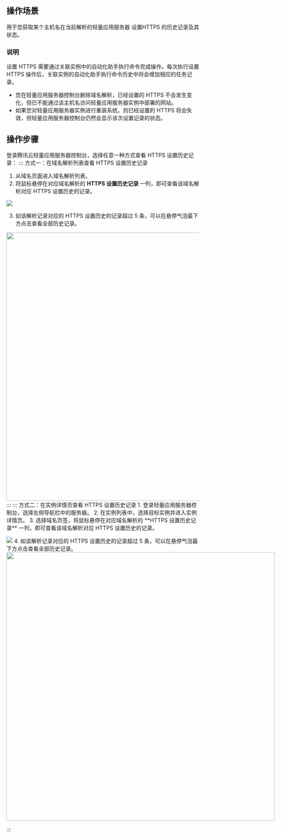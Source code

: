 ## 操作场景
用于您获取某个主机名在当前解析的轻量应用服务器 设置HTTPS 的历史记录及其状态。
### 说明
设置 HTTPS 需要通过关联实例中的自动化助手执行命令完成操作。每次执行设置 HTTPS 操作后，关联实例的自动化助手执行命令历史中将会增加相应的任务记录。
<dx-alert infotype="notice" title="">
- 您在轻量应用服务器控制台删除域名解析，已经设置的 HTTPS 不会发生变化，但已不能通过该主机名访问轻量应用服务器实例中部署的网站。
-  如果您对轻量应用服务器实例进行重装系统，则已经设置的 HTTPS 将会失效，但轻量应用服务器控制台仍然会显示该次设置记录的状态。
</dx-alert>

## 操作步骤
登录腾讯云轻量应用服务器控制台，选择任意一种方式查看 HTTPS 设置历史记录：
<dx-tabs>
::: 方式一：在域名解析列表查看 HTTPS 设置历史记录
1. 从域名页面进入域名解析列表。
2. 将鼠标悬停在对应域名解析的 **HTTPS 设置历史记录** 一列，即可查看该域名解析对应 HTTPS 设置历史的记录。

 ![](https://qcloudimg.tencent-cloud.cn/raw/c701efbe3a1db456fa45802df980cb1d.png)

3. 如该解析记录对应的 HTTPS 设置历史的记录超过 5 条，可以在悬停气泡最下方点击查看全部历史记录。
 <img style="width:700px; max-width: inherit;" src="https://qcloudimg.tencent-cloud.cn/raw/4f68585493fee8f6e7cd104a4a53aa67.png" />
:::
::: 方式二：在实例详情页查看 HTTPS 设置历史记录
1.  登录轻量应用服务器控制台，选择左侧导航栏中的服务器。
2. 在实例列表中，选择目标实例并进入实例详情页。
3. 选择域名页签，将鼠标悬停在对应域名解析的 **HTTPS 设置历史记录** 一列，即可查看该域名解析对应 HTTPS 设置历史的记录。

 ![](https://qcloudimg.tencent-cloud.cn/raw/c701efbe3a1db456fa45802df980cb1d.png)
4. 如该解析记录对应的 HTTPS 设置历史的记录超过 5 条，可以在悬停气泡最下方点击查看全部历史记录。
 <img style="width:700px; max-width: inherit;" src="https://qcloudimg.tencent-cloud.cn/raw/4f68585493fee8f6e7cd104a4a53aa67.png" />

:::
</dx-tabs>






